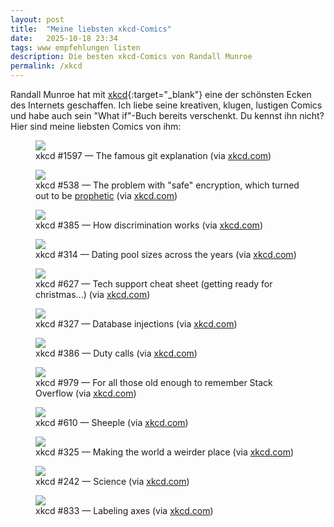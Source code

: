 ```yaml
---
layout: post
title:  "Meine liebsten xkcd-Comics"
date:   2025-10-18 23:34
tags: www empfehlungen listen
description: Die besten xkcd-Comics von Randall Munroe
permalink: /xkcd
---
```


Randall Munroe hat mit [xkcd](https://xkcd.com){:target="_blank"} eine der schönsten Ecken des Internets geschaffen. Ich liebe seine kreativen, klugen, lustigen Comics und habe auch sein "What if"-Buch bereits verschenkt. Du kennst ihn nicht? Hier sind meine liebsten Comics von ihm:

<!--[![xkcd #538](https://imgs.xkcd.com/comics/security.png)](https://xkcd.com/538/)-->



<figure>
  <a href="https://xkcd.com/1597/" target="_blank">
    <img src="https://imgs.xkcd.com/comics/git.png">
  </a>
  <figcaption>
    xkcd #1597 — The famous git explanation (via <a href="https://xkcd.com/1597/" target="_blank">xkcd.com</a>)
  </figcaption>
</figure>

<figure>
  <a href="https://xkcd.com/538" target="_blank">
    <img src="https://imgs.xkcd.com/comics/security.png">
  </a>
  <figcaption>
    xkcd #538 — The problem with "safe" encryption, which turned out to be <a href="https://www.theguardian.com/us-news/2025/may/24/crypto-investor-tortue-kidnapping-new-york" target="_blank">prophetic</a> (via <a href="https://xkcd.com/538" target="_blank">xkcd.com</a>)
  </figcaption>
</figure>

<figure>
  <a href="https://xkcd.com/385" target="_blank">
    <img src="https://imgs.xkcd.com/comics/how_it_works.png">
  </a>
  <figcaption>
    xkcd #385 — How discrimination works (via <a href="https://xkcd.com/385" target="_blank">xkcd.com</a>)
  </figcaption>
</figure>


<figure>
  <a href="https://xkcd.com/314" target="_blank">
    <img src="https://imgs.xkcd.com/comics/dating_pools.png">
  </a>
  <figcaption>
    xkcd #314 — Dating pool sizes across the years (via <a href="https://xkcd.com/314" target="_blank">xkcd.com</a>)
  </figcaption>
</figure>

<figure>
  <a href="https://xkcd.com/627" target="_blank">
    <img src="https://imgs.xkcd.com/comics/tech_support_cheat_sheet.png">
  </a>
  <figcaption>
    xkcd #627 — Tech support cheat sheet (getting ready for christmas...) (via <a href="https://xkcd.com/627" target="_blank">xkcd.com</a>)
  </figcaption>
</figure>

<figure>
  <a href="https://xkcd.com/327" target="_blank">
    <img src="https://imgs.xkcd.com/comics/exploits_of_a_mom.png">
  </a>
  <figcaption>
    xkcd #327 — Database injections (via <a href="https://xkcd.com/327" target="_blank">xkcd.com</a>)
  </figcaption>
</figure>


<figure>
  <a href="https://xkcd.com/386" target="_blank">
    <img src="https://imgs.xkcd.com/comics/duty_calls.png">
  </a>
  <figcaption>
    xkcd #386 — Duty calls (via <a href="https://xkcd.com/386" target="_blank">xkcd.com</a>)
  </figcaption>
</figure>
 

<figure>
  <a href="https://xkcd.com/979" target="_blank">
    <img src="https://imgs.xkcd.com/comics/wisdom_of_the_ancients.png">
  </a>
  <figcaption>
    xkcd #979 — For all those old enough to remember Stack Overflow (via <a href="https://xkcd.com/979" target="_blank">xkcd.com</a>)
  </figcaption>
</figure>


<figure>
  <a href="https://xkcd.com/610" target="_blank">
    <img src="https://imgs.xkcd.com/comics/sheeple.png">
  </a>
  <figcaption>
    xkcd #610 — Sheeple (via <a href="https://xkcd.com/610" target="_blank">xkcd.com</a>)
  </figcaption>
</figure>


<figure>
  <a href="https://xkcd.com/325" target="_blank">
    <img src="https://imgs.xkcd.com/comics/a-minus-minus.png">
  </a>
  <figcaption>
    xkcd #325 — Making the world a weirder place (via <a href="https://xkcd.com/325" target="_blank">xkcd.com</a>)
  </figcaption>
</figure>




<figure>
  <a href="https://xkcd.com/242" target="_blank">
    <img src="https://imgs.xkcd.com/comics/the_difference.png">
  </a>
  <figcaption>
    xkcd #242 — Science (via <a href="https://xkcd.com/242" target="_blank">xkcd.com</a>)
  </figcaption>
</figure>


<figure>
  <a href="https://xkcd.com/833" target="_blank">
    <img src="https://imgs.xkcd.com/comics/convincing.png">
  </a>
  <figcaption>
    xkcd #833 — Labeling axes (via <a href="https://xkcd.com/833" target="_blank">xkcd.com</a>)
  </figcaption>
</figure>


 